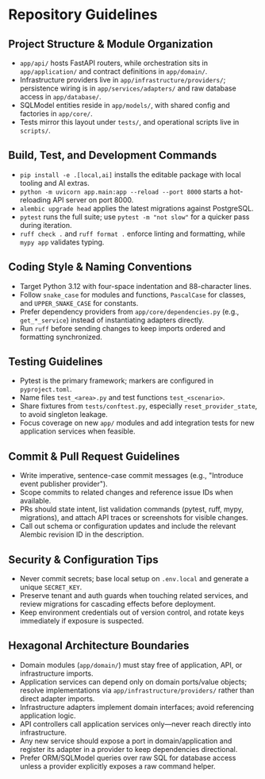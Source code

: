 # Repository Guidelines

## Project Structure & Module Organization
- `app/api/` hosts FastAPI routers, while orchestration sits in `app/application/` and contract definitions in `app/domain/`.
- Infrastructure providers live in `app/infrastructure/providers/`; persistence wiring is in `app/services/adapters/` and raw database access in `app/database/`.
- SQLModel entities reside in `app/models/`, with shared config and factories in `app/core/`.
- Tests mirror this layout under `tests/`, and operational scripts live in `scripts/`.

## Build, Test, and Development Commands
- `pip install -e .[local,ai]` installs the editable package with local tooling and AI extras.
- `python -m uvicorn app.main:app --reload --port 8000` starts a hot-reloading API server on port 8000.
- `alembic upgrade head` applies the latest migrations against PostgreSQL.
- `pytest` runs the full suite; use `pytest -m "not slow"` for a quicker pass during iteration.
- `ruff check .` and `ruff format .` enforce linting and formatting, while `mypy app` validates typing.

## Coding Style & Naming Conventions
- Target Python 3.12 with four-space indentation and 88-character lines.
- Follow `snake_case` for modules and functions, `PascalCase` for classes, and `UPPER_SNAKE_CASE` for constants.
- Prefer dependency providers from `app/core/dependencies.py` (e.g., `get_*_service`) instead of instantiating adapters directly.
- Run `ruff` before sending changes to keep imports ordered and formatting synchronized.

## Testing Guidelines
- Pytest is the primary framework; markers are configured in `pyproject.toml`.
- Name files `test_<area>.py` and test functions `test_<scenario>`.
- Share fixtures from `tests/conftest.py`, especially `reset_provider_state`, to avoid singleton leakage.
- Focus coverage on new `app/` modules and add integration tests for new application services when feasible.

## Commit & Pull Request Guidelines
- Write imperative, sentence-case commit messages (e.g., "Introduce event publisher provider").
- Scope commits to related changes and reference issue IDs when available.
- PRs should state intent, list validation commands (pytest, ruff, mypy, migrations), and attach API traces or screenshots for visible changes.
- Call out schema or configuration updates and include the relevant Alembic revision ID in the description.

## Security & Configuration Tips
- Never commit secrets; base local setup on `.env.local` and generate a unique `SECRET_KEY`.
- Preserve tenant and auth guards when touching related services, and review migrations for cascading effects before deployment.
- Keep environment credentials out of version control, and rotate keys immediately if exposure is suspected.

## Hexagonal Architecture Boundaries
- Domain modules (`app/domain/`) must stay free of application, API, or infrastructure imports.
- Application services can depend only on domain ports/value objects; resolve implementations via `app/infrastructure/providers/` rather than direct adapter imports.
- Infrastructure adapters implement domain interfaces; avoid referencing application logic.
- API controllers call application services only—never reach directly into infrastructure.
- Any new service should expose a port in domain/application and register its adapter in a provider to keep dependencies directional.
- Prefer ORM/SQLModel queries over raw SQL for database access unless a provider explicitly exposes a raw command helper.
